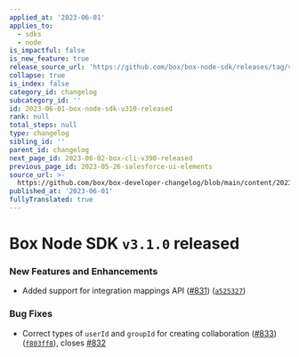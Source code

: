```yaml
---
applied_at: '2023-06-01'
applies_to:
  - sdks
  - node
is_impactful: false
is_new_feature: true
release_source_url: 'https://github.com/box/box-node-sdk/releases/tag/v3.1.0'
collapse: true
is_index: false
category_id: changelog
subcategory_id: ''
id: 2023-06-01-box-node-sdk-v310-released
rank: null
total_steps: null
type: changelog
sibling_id: ''
parent_id: changelog
next_page_id: 2023-06-02-box-cli-v390-released
previous_page_id: 2023-05-26-salesforce-ui-elements
source_url: >-
  https://github.com/box/box-developer-changelog/blob/main/content/2023/06-01-box-node-sdk-v310-released.md
published_at: '2023-06-01'
fullyTranslated: true
---
```

# Box Node SDK `v3.1.0` released

### New Features and Enhancements

* Added support for integration mappings API ([#831][1]) ([`a525327`][2])

### Bug Fixes

* Correct types of `userId` and `groupId` for creating collaboration ([#833][3]) ([`f803ff8`][4]), closes [#832][5]

[1]: https://github.com/box/box-node-sdk/issues/831

[2]: https://github.com/box/box-node-sdk/commit/a525327c1362628a0ffdb36cb4bf3346ca0e0153

[3]: https://github.com/box/box-node-sdk/issues/833

[4]: https://github.com/box/box-node-sdk/commit/f803ff82330fd78a8dc4875452a21aab54686b2e

[5]: https://github.com/box/box-node-sdk/issues/832
